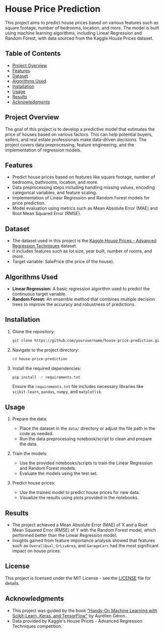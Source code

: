 # House Price Prediction

This project aims to predict house prices based on various features such as square footage, number of bedrooms, location, and more. The model is built using machine learning algorithms, including Linear Regression and Random Forest, with data sourced from the Kaggle House Prices dataset.

## Table of Contents
- [Project Overview](#project-overview)
- [Features](#features)
- [Dataset](#dataset)
- [Algorithms Used](#algorithms-used)
- [Installation](#installation)
- [Usage](#usage)
- [Results](#results)
- [Acknowledgments](#acknowledgments)

## Project Overview

The goal of this project is to develop a predictive model that estimates the price of houses based on various factors. This can help potential buyers, sellers, and real estate professionals make data-driven decisions. The project covers data preprocessing, feature engineering, and the implementation of regression models.

## Features

- Predict house prices based on features like square footage, number of bedrooms, bathrooms, location, and more.
- Data preprocessing steps including handling missing values, encoding categorical variables, and feature scaling.
- Implementation of Linear Regression and Random Forest models for price prediction.
- Model evaluation using metrics such as Mean Absolute Error (MAE) and Root Mean Squared Error (RMSE).

## Dataset

- The dataset used in this project is the [Kaggle House Prices - Advanced Regression Techniques](https://www.kaggle.com/c/house-prices-advanced-regression-techniques) dataset.
- It includes features such as lot size, year built, number of rooms, and more.
- Target variable: SalePrice (the price of the house).

## Algorithms Used

- **Linear Regression:** A basic regression algorithm used to predict the continuous target variable.
- **Random Forest:** An ensemble method that combines multiple decision trees to improve the accuracy and robustness of predictions.

## Installation

1. Clone the repository:
    ```bash
    git clone https://github.com/yourusername/house-price-prediction.git
    ```
2. Navigate to the project directory:
    ```bash
    cd house-price-prediction
    ```
3. Install the required dependencies:
    ```bash
    pip install -r requirements.txt
    ```
   Ensure the `requirements.txt` file includes necessary libraries like `scikit-learn`, `pandas`, `numpy`, and `matplotlib`.

## Usage

1. Prepare the data:
   - Place the dataset in the `data/` directory or adjust the file path in the code as needed.
   - Run the data preprocessing notebook/script to clean and prepare the data.

2. Train the models:
   - Use the provided notebooks/scripts to train the Linear Regression and Random Forest models.
   - Evaluate the models using the test set.

3. Predict house prices:
   - Use the trained model to predict house prices for new data.
   - Visualize the results using plots provided in the notebooks.

## Results

- The project achieved a Mean Absolute Error (MAE) of X and a Root Mean Squared Error (RMSE) of Y with the Random Forest model, which performed better than the Linear Regression model.
- Insights gained from feature importance analysis showed that features such as `OverallQual`, `GrLivArea`, and `GarageCars` had the most significant impact on house prices.

## License

This project is licensed under the MIT License - see the [LICENSE](LICENSE) file for details.

## Acknowledgments

- This project was guided by the book ["Hands-On Machine Learning with Scikit-Learn, Keras, and TensorFlow"](https://www.oreilly.com/library/view/hands-on-machine-learning/9781492032632/) by Aurélien Géron.
- Data provided by Kaggle's House Prices - Advanced Regression Techniques competition.

